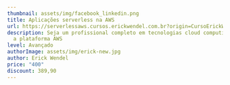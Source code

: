 ```yaml
---
thumbnail: assets/img/facebook_linkedin.png
title: Aplicações serverless na AWS
url: https://serverlessaws.cursos.erickwendel.com.br?origin=CursoErickWendel
description: Seja um profissional completo em tecnologias cloud computing usando
  a plataforma AWS
level: Avançado
authorImage: assets/img/erick-new.jpg
author: Erick Wendel
price: "400"
discount: 389,90
---
```

